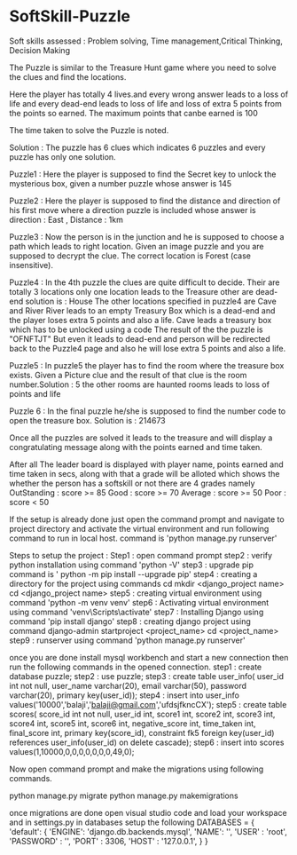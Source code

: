 # SoftSkill-Puzzle
Soft skills assessed : Problem solving, Time management,Critical Thinking, Decision Making

The Puzzle is similar to the Treasure Hunt game where you need to solve the clues and find the locations.

Here the player has totally 4 lives.and every wrong answer leads to a loss of life and every dead-end leads to loss of life and loss of extra 5 points from the points so earned. The maximum points that canbe earned is 100  

The time taken to solve the Puzzle is noted.

Solution : The puzzle has 6 clues which indicates 6 puzzles and every puzzle has only one solution.

Puzzle1 : Here the player is supposed to find the Secret key to unlock the mysterious box, given a number puzzle whose answer is 145

Puzzle2 : Here the player is supposed to find the distance and direction of his first move where a direction puzzle is included whose answer is direction : East ,               Distance : 1km

Puzzle3 : Now the person is in the junction and he is supposed to choose a path which leads to right location. Given an image puzzle and you are supposed to decrypt             the clue. The correct location is Forest (case insensitive).

Puzzle4 : In the 4th puzzle the clues are quite difficult to decide. Their are totally 3 locations only one location leads to the Treasure other are dead-end                     solution is  : House
The other locations specified in puzzle4 are Cave and River
River leads to an empty Treasury Box which is a dead-end and the player loses extra 5 points and also a life.
Cave leads a treasury box which has to be unlocked using a code The result of the the puzzle is "OFNFTJT" But even it leads to dead-end and person will be redirected back to the Puzzle4 page and also he will lose extra 5 points and also a life.

Puzzle5 : In puzzle5 the player has to find the room where the treasure box exists. Given a Picture clue and the result of that clue is the room number.Solution : 5
the other rooms are haunted rooms leads to loss of points and life
 
Puzzle 6 : In the final puzzle he/she is supposed to find the number code to open the treasure box. Solution is : 214673

Once all the puzzles are solved it leads to the treasure and will display a congratulating message along with the points earned and time taken.

After all The leader board is displayed with player name, points earned and time taken in secs, along with that a grade will be alloted which shows the whether the person has a softskill or not
there are 4 grades namely
OutStanding : score >= 85
Good : score >= 70
Average : score >= 50
Poor : score < 50


If the setup is already done just open the command prompt and navigate to project directory and activate the virtual environment and run following command to run in local host. command is 'python manage.py runserver' 


Steps to setup the project :
Step1 : open command prompt
step2 : verify python installation using command 'python -V'
step3 : upgrade pip command is ' python -m pip install --upgrade pip'
step4 : creating a directory for the project using commands
        cd <directory name>
        mkdir <django_project name>
        cd <django_project name>
 step5 : creating virtual environment using command 'python -m venv venv'
 step6 : Activating virtual environment using command 'venv\Scripts\activate'
 step7 : Installing Django using command 'pip install django'
 step8 : creating django project using command
         django-admin startproject <project_name>
         cd <project_name>
 step9 : runserver using command 'python manage.py runserver'
 
once you are done install mysql workbench and start a new connection then run the following commands in the opened connection.
 step1 : create database puzzle;
 step2 : use puzzle;
 step3 : create table user_info(
         user_id int not null,
         user_name varchar(20),
         email varchar(50),
         password varchar(20),
         primary key(user_id)); 
 step4 : insert into user_info values('10000','balaji','balaji@gmail.com','ufdsjfkncCX');
 step5 : create table scores(
         score_id int not null,
         user_id int,
         score1 int,
         score2 int,
         score3 int,
         score4 int,
         score5 int,
         score6 int,
         negative_score int,
         time_taken int,
         final_score int,
         primary key(score_id),
         constraint fk5 foreign key(user_id) references user_info(user_id) on delete cascade);
 step6 : insert into scores values(1,10000,0,0,0,0,0,0,0,49,0); 
 
 
Now open command prompt and make the migrations using following commands.
 
   python manage.py migrate
   python manage.py makemigrations
 
 
 once migrations are done open visual studio code and load your workspace and in settings.py in databases setup the following
 DATABASES = {
    'default': {
        'ENGINE': 'django.db.backends.mysql',
        'NAME': '<name of the database>',
        'USER' : 'root',
        'PASSWORD' : '<Password of the database>',
        'PORT' : 3306,
        'HOST' : '127.0.0.1',
    }
}

 
 
 
 
 
         
